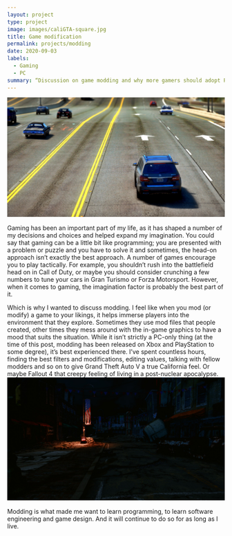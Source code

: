 ```yaml
---
layout: project
type: project
image: images/caliGTA-square.jpg
title: Game modification
permalink: projects/modding
date: 2020-09-03
labels:
  - Gaming
  - PC
summary: “Discussion on game modding and why more gamers should adopt PC gaming”
---
```


<img class="ui medium center floated rounded image" src="/images/caliGTA.jpg">

Gaming has been an important part of my life, as it has shaped a number of my decisions and choices and helped expand my imagination. You could say that gaming can be a little bit like programming; you are presented with a problem or puzzle and you have to solve it and sometimes, the head-on approach isn’t exactly the best approach. A number of games encourage you to play tactically. For example, you shouldn’t rush into the battlefield head on in Call of Duty, or maybe you should consider crunching a few numbers to tune your cars in Gran Turismo or Forza Motorsport. However, when it comes to gaming, the imagination factor is probably the best part of it.

Which is why I wanted to discuss modding. I feel like when you mod (or modify) a game to your likings, it helps immerse players into the environment that they explore. Sometimes they use mod files that people created, other times they mess around with the in-game graphics to have a mood that suits the situation. While it isn’t strictly a PC-only thing (at the time of this post, modding has been released on Xbox and PlayStation to some degree), it’s best experienced there. I’ve spent countless hours, finding the best filters and modifications, editing values, talking with fellow modders and so on to give Grand Theft Auto V a true California feel. Or maybe Fallout 4 that creepy feeling of living in a post-nuclear apocalypse.
<img class="ui medium center floated rounded image" src="/images/darkGrimy.jpg">

Modding is what made me want to learn programming, to learn software engineering and game design. And it will continue to do so for as long as I live.
